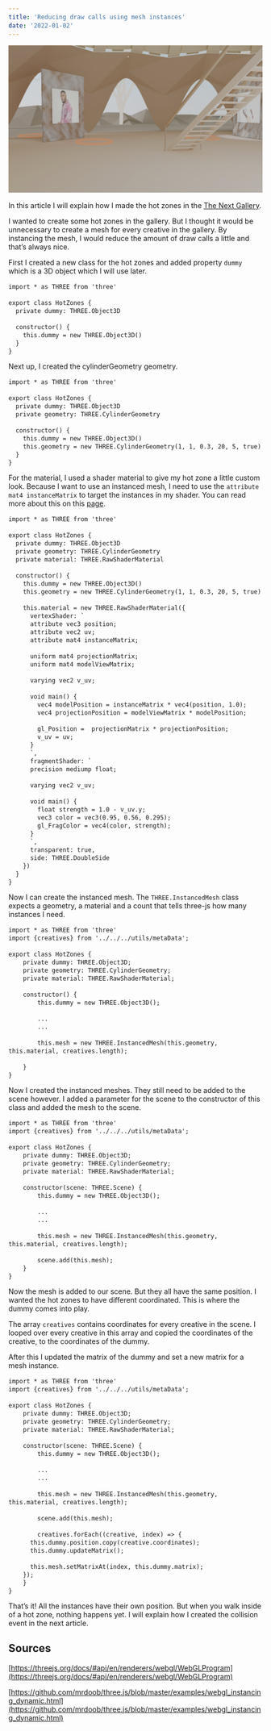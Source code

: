 ```yaml
---
title: 'Reducing draw calls using mesh instances'
date: '2022-01-02'
---
```


![hotzones](../utils/assets/hotzones.png)

In this article I will explain how I made the hot zones in the [The Next Gallery](https://www.thenext.gallery/).

I wanted to create some hot zones in the gallery. But I thought it would be unnecessary to create a mesh for every creative in the gallery. By instancing the mesh, I would reduce the amount of draw calls a little and that’s always nice.

First I created a new class for the hot zones and added property `dummy` which is a 3D object which I will use later.

```tsx
import * as THREE from 'three'

export class HotZones {
  private dummy: THREE.Object3D

  constructor() {
    this.dummy = new THREE.Object3D()
  }
}
```

Next up, I created the cylinderGeometry geometry.

```tsx
import * as THREE from 'three'

export class HotZones {
  private dummy: THREE.Object3D
  private geometry: THREE.CylinderGeometry

  constructor() {
    this.dummy = new THREE.Object3D()
    this.geometry = new THREE.CylinderGeometry(1, 1, 0.3, 20, 5, true)
  }
}
```

For the material, I used a shader material to give my hot zone a little custom look. Because I want to use an instanced mesh, I need to use the `attribute mat4 instanceMatrix` to target the instances in my shader. You can read more about this on this [page](https://threejs.org/docs/#api/en/renderers/webgl/WebGLProgram).

```tsx
import * as THREE from 'three'

export class HotZones {
  private dummy: THREE.Object3D
  private geometry: THREE.CylinderGeometry
  private material: THREE.RawShaderMaterial

  constructor() {
    this.dummy = new THREE.Object3D()
    this.geometry = new THREE.CylinderGeometry(1, 1, 0.3, 20, 5, true)

    this.material = new THREE.RawShaderMaterial({
      vertexShader: `
      attribute vec3 position;
      attribute vec2 uv;
      attribute mat4 instanceMatrix;
      
      uniform mat4 projectionMatrix;
      uniform mat4 modelViewMatrix;

      varying vec2 v_uv;

      void main() {
        vec4 modelPosition = instanceMatrix * vec4(position, 1.0);
        vec4 projectionPosition = modelViewMatrix * modelPosition;

        gl_Position =  projectionMatrix * projectionPosition;
        v_uv = uv;
      }
      `,
      fragmentShader: `
      precision mediump float;

      varying vec2 v_uv;

      void main() {
        float strength = 1.0 - v_uv.y;
        vec3 color = vec3(0.95, 0.56, 0.295);
        gl_FragColor = vec4(color, strength);
      }
      `,
      transparent: true,
      side: THREE.DoubleSide
    })
  }
}
```

Now I can create the instanced mesh. The `THREE.InstancedMesh` class expects a geometry, a material and a count that tells three-js how many instances I need.

```tsx
import * as THREE from 'three'
import {creatives} from '../../../utils/metaData';

export class HotZones {
	private dummy: THREE.Object3D;
	private geometry: THREE.CylinderGeometry;
	private material: THREE.RawShaderMaterial;

	constructor() {
		this.dummy = new THREE.Object3D();

		...
		...

		this.mesh = new THREE.InstancedMesh(this.geometry, this.material, creatives.length);

	}
}
```

Now I created the instanced meshes. They still need to be added to the scene however. I added a parameter for the scene to the constructor of this class and added the mesh to the scene.

```tsx
import * as THREE from 'three'
import {creatives} from '../../../utils/metaData';

export class HotZones {
	private dummy: THREE.Object3D;
	private geometry: THREE.CylinderGeometry;
	private material: THREE.RawShaderMaterial;

	constructor(scene: THREE.Scene) {
		this.dummy = new THREE.Object3D();

		...
		...

		this.mesh = new THREE.InstancedMesh(this.geometry, this.material, creatives.length);

		scene.add(this.mesh);
	}
}
```

Now the mesh is added to our scene. But they all have the same position. I wanted the hot zones to have different coordinated. This is where the dummy comes into play.

The array `creatives` contains coordinates for every creative in the scene. I looped over every creative in this array and copied the coordinates of the creative, to the coordinates of the dummy.

After this I updated the matrix of the dummy and set a new matrix for a mesh instance.

```tsx
import * as THREE from 'three'
import {creatives} from '../../../utils/metaData';

export class HotZones {
	private dummy: THREE.Object3D;
	private geometry: THREE.CylinderGeometry;
	private material: THREE.RawShaderMaterial;

	constructor(scene: THREE.Scene) {
		this.dummy = new THREE.Object3D();

		...
		...

		this.mesh = new THREE.InstancedMesh(this.geometry, this.material, creatives.length);

		scene.add(this.mesh);

		creatives.forEach((creative, index) => {
      this.dummy.position.copy(creative.coordinates);
      this.dummy.updateMatrix();

      this.mesh.setMatrixAt(index, this.dummy.matrix);
    });
	}
}
```

That’s it! All the instances have their own position. But when you walk inside of a hot zone, nothing happens yet. I will explain how I created the collision event in the next article.

## Sources

[https://threejs.org/docs/#api/en/renderers/webgl/WebGLProgram](https://threejs.org/docs/#api/en/renderers/webgl/WebGLProgram)

[https://github.com/mrdoob/three.js/blob/master/examples/webgl_instancing_dynamic.html](https://github.com/mrdoob/three.js/blob/master/examples/webgl_instancing_dynamic.html)
